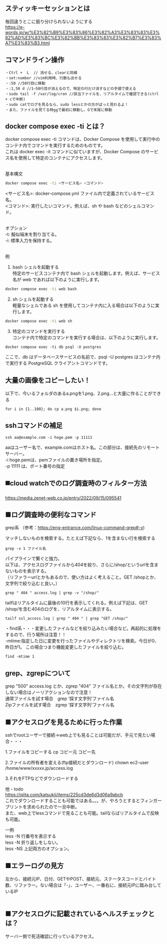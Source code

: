 ## スティッキーセッションとは
毎回違うとこに振り分けられないようにする<br>
https://e-words.jp/w/%E3%82%B9%E3%83%86%E3%82%A3%E3%83%83%E3%82%AD%E3%83%BC%E3%82%BB%E3%83%83%E3%82%B7%E3%83%A7%E3%83%B3.html

## コマンドライン操作
```
・Ctrl +  L  // 消せる、clearと同様
・set:number //vim利用時、行数も出せる
・:50 //50行目に移動
・:1,50 d //1~50行目が消えるので、特定の行だけ消すなどの手順で使える
・sudo tail -f /var/log/cron //該当ファイルを、リアルタイムで確認できる(ctrl + cで中断)
・sudo catでログを見るなら、sudo lessとかの方がぱっと見れるよ！
・また、ファイルを見てる時ggで最初に移動し、Gで末尾に移動
```

## docker compose exec -ti とは？
docker compose exec -ti コマンドは、Docker Compose を使用して実行中のコンテナ内でコマンドを実行するためのものです。<br>
これは docker exec -it コマンドに似ていますが、Docker Compose のサービス名を使用して特定のコンテナにアクセスします。<br><br>

基本構文
```sh
docker compose exec -ti <サービス名> <コマンド>
```
<サービス名>: docker-compose.yml ファイル内で定義されているサービス名。<br>
<コマンド>: 実行したいコマンド。例えば、sh や bash などのシェルコマンド。<br><br>

オプション<br>
-t: 擬似端末を割り当てる。<br>
-i: 標準入力を保持する。<br><br>

例<br>
1. bash シェルを起動する<br>
特定のサービスコンテナ内で bash シェルを起動します。例えば、サービス名が web であれば以下のように実行します。
```sh
docker compose exec -ti web bash
```

2. sh シェルを起動する<br>
軽量なシェルである sh を使用してコンテナ内に入る場合は以下のように実行します。
```sh
docker compose exec -ti web sh
```

3. 特定のコマンドを実行する<br>
コンテナ内で特定のコマンドを実行する場合は、以下のように実行します。<br>
```
docker compose exec -ti db psql -U postgres
```
ここで、db はデータベースサービスの名前で、psql -U postgres はコンテナ内で実行する PostgreSQL クライアントコマンドです。<br>



## 大量の画像をコピーしたい！
以下で、今いるフォルダのあるa.pngを1.png、2.png...と大量に作ることができる
```
for i in {1..100}; do cp a.png $i.png; done
```

## sshコマンドの補足
```
ssh aa@example.com -i hoge.pem -p 11111
```
aaはユーザー名で、example.comはホスト名。この部分は、接続先のリモートサーバー。<br>
-i hoge.pemは、pemファイルの置き場所を指定。<br>
-p 11111 は、ポート番号の指定


## ◼️cloud watchでのログ調査時のフィルター方法
https://media.zenet-web.co.jp/entry/2022/09/15/095541

## ■ログ調査時の便利なコマンド

grep系 （参考：https://eng-entrance.com/linux-command-grep#-v)

マッチしないものを検索する。たとえば下記なら、1を含まない行を検索する
```
grep -v 1 ファイル名
```

パイプラインで繋ぐと強力。<br>
以下は、アクセスログファイルから404を絞り、さらに/shop/というurlを含まないものを表示する。<br>
（リファラーurlとかもあるので、使い方はよく考えること。GET /shopとか、文字列で絞り込むと良い。）<br>

```
grep " 404 " access.log | grep -v "/shop/"
```

tailfはリアルタイムに最後の10行を表示してくれる。例えば下記は、GET /shop/を含む404のログを、リアルタイムに表示する。
```
tailf ssl_access.log | grep " 404 " | grep "GET /shop/"
```

・find系・・・変更したファイルなどを絞り込みたい場合など。再起的に処理をするので、行う場所は注意！！<br>
-mtime:指定した日に変更を行ったファイルやディレクトリを検索。今日が0、昨日が1。
この場合つまり機能変更したファイルを絞り込む。
```
find -mtime 1
```

## grep、zgrepについて
grep "500" access.log とか、zgrep "404" ファイル名とか。その文字列が存在しない場合はノーリアクションなので注意！<br>
通常ファイルを試す場合　grep ‘探す文字列’ファイル名<br>
Zipファイルを試す場合　zgrep  ‘探す文字列’ファイル名<br>

## ■アクセスログを見るために行った作業

sshでrootユーザーで接続→web上でも見ることは可能だが、手元で見たい場合・・・

1.ファイルをコピーする
cp コピー元 コピー先

2.ファイルの所有者を変える(ftp接続だとダウンロード)
chown ec2-user /home/www/xxxxx.jp/access.log

3.それをFTPなどでダウンロードする

他・todo<br>
https://qiita.com/katsukii/items/225cd3de6d3d06a9abcb <br>
これでダウンロードすることも可能ではある。。。が、やろうとするとフィンガープリントを求められたので一旦中断。<br>
また、web上でlessコマンドで見ることも可能。tailならばリアルタイムで反映も可能。

一例<br>
less -N  行番号を表示する<br>
less -N  折り返しをしない。<br>
less -NS 上記両方のオプション。<br>

## ■エラーログの見方<br>
左から、接続元IP、日付、GETやPOST、接続元、ステータスコードとバイト数、リファラー。ない場合は「-」、ユーザー、一番右に、接続元IPに踏み台しているIP<br>
<br>

## ■アクセスログに記載されているヘルスチェックとは？<br>
サーバー側で死活確認に行っているアクセス。<br>

